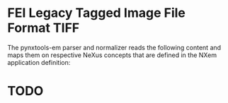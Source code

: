 # FEI Legacy Tagged Image File Format TIFF

The pynxtools-em parser and normalizer reads the following content and maps them on respective NeXus concepts that are defined in the NXem application definition:

# TODO
